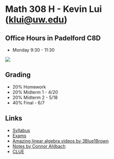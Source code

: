# Math 308 H - Kevin Lui (<klui@uw.edu>)

## Office Hours in Padelford C8D

* Monday 9:30 - 11:30

![](https://imgs.xkcd.com/comics/matrix_transform.png)

## Grading

* 20% Homework
* 20% Midterm 1 - 4/20
* 20% Midterm 2 - 5/18
* 40% Final - 6/7

## Links

* [Syllabus](./syllabus.pdf)
* [Exams](../m308exams)
* [Amazing linear algebra videos by 3Blue1Brown](https://www.youtube.com/playlist?list=PLZHQObOWTQDPD3MizzM2xVFitgF8hE_ab)
* [Notes by Connor Ahlbach](https://sites.math.washington.edu/~ahlbach/math308su17/)
* [CLUE](http://webster.uaa.washington.edu/asp/website/clue/home/)
